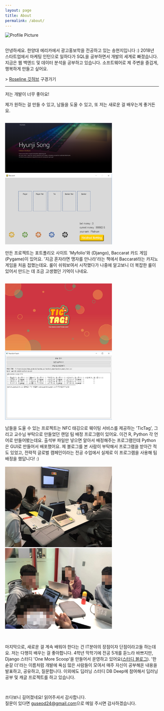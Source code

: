 ```yaml
---
layout: page
title: About
permalink: /about/
---
```


<img src="{{ site.baseurl }}/assets/profile.jpg" title="Profile Picture" class="profile">
<br>
<br>

안녕하세요. 한양대 에리카에서 광고홍보학을 전공하고 있는 송현지입니다 :) 
2018년 스타트업에서 마케팅 인턴으로 일하다가 SQL을 공부하면서 개발의 세계로 빠졌습니다. 
지금은 웹 백엔드 및 데이터 분석을 공부하고 있습니다. 소프트웨어로 제 주변을 즐겁게, 행복하게 만들고 싶어요. 

\> [Roseline 깃허브](https://github.com/roseline124) 구경가기
<br>

<hr>

저는 개발이 너무 좋아요!

제가 원하는 걸 만들 수 있고, 남들을 도울 수 있고, 또 저는 새로운 걸 배우는게 좋거든요.
<br>
<br>


<img src="/assets/images/myfolio.PNG" style="width:350px; marign-right:20px; display:inline">
<img src="/assets/images/baccarat.PNG" style="width:350px; display:inline">

<br>

만든 프로젝트는 포트폴리오 사이트 'Myfolio'와 (Django), Baccarat 카드 게임(Pygame)이 있어요. '지금 혼자라면 맹자를 만나라'라는 책에서 Baccarat라는 카지노 게임을 처음 접했는데요. 룰이 쉬워보여서 시작했다가 나중에 알고보니 더 복잡한 룰이 있어서 만드는 데 조금 고생했던 기억이 나네요. 
<br>
<br>


<img src="/assets/images/tigtag.jpg" style="width:350px; marign-right:20px; display:inline" >
<img src="/assets/images/random_team.PNG" style="width:350px; display:inline">

<br>

남들을 도울 수 있는 프로젝트는 NFC 태깅으로 웨이팅 서비스를 제공하는 'TicTag', 그리고 교수님 부탁으로 만들었던 랜덤 팀 배정 프로그램이 있어요. 이건 R, Python 각 언어로 만들어봤는데요. 출석부 파일만 넣으면 알아서 배정해주는 프로그램인데 Python은 GUI로 만들어서 배포했어요. 제 블로그를 본 사람이 부탁해서 프로그램을 받아간 적도 있었고, 전략적 글로벌 캠페인이라는 전공 수업에서 실제로 이 프로그램을 사용해 팀 배정을 했답니다! :) 
<br>
<br>
<img src="/assets/images/onemore_template2.jpg" style="width:350px; marign-right:20px; display:inline" alt="onemorescoop">
<img src="/assets/images/dbdeep.jpg" style="width:350px; display:inline">

<br>

마지막으로, 새로운 걸 계속 배워야 한다는 건 IT분야의 장점이자 단점이라고들 하는데요. 저는 다행히 배우는 걸 좋아합니다. 4학년 막학기에 전공 5개를 듣느라 바쁘지만, Django 스터디 'One More Scoop'을 만들어서 운영하고 있어요([스터디 블로그](djangoHY.github.io)). '한 숟갈 더'라는 이름처럼 개발에 욕심 많은 사람들이 모여서 매주 자신이 공부해온 내용을 발표하고, 공유하고, 질문합니다. 이외에도 딥러닝 스터디 DB Deep에 참여해서 딥러닝 공부 및 캐글 프로젝트를 하고 있습니다.

<br>

쓰다보니 길어졌네요! 읽어주셔서 감사합니다. <br>
질문이 있다면 [guseod24@gmail.com](guseod24@gmail.com)으로 메일 주시면 감사하겠습니다.



[네이버 블로그]: https://blog.naver.com/guseod24
[깃허브]: https://github.com/roseline124

<br>
<br>
